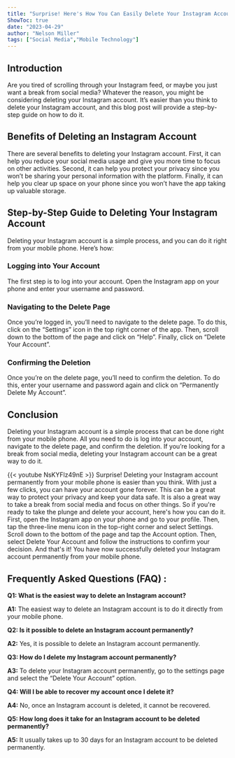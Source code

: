 ```yaml
---
title: "Surprise! Here's How You Can Easily Delete Your Instagram Account Permanently From Your Mobile Phone!"
ShowToc: true 
date: "2023-04-29"
author: "Nelson Miller" 
tags: ["Social Media","Mobile Technology"]
---
```

## Introduction
Are you tired of scrolling through your Instagram feed, or maybe you just want a break from social media? Whatever the reason, you might be considering deleting your Instagram account. It’s easier than you think to delete your Instagram account, and this blog post will provide a step-by-step guide on how to do it. 

## Benefits of Deleting an Instagram Account
There are several benefits to deleting your Instagram account. First, it can help you reduce your social media usage and give you more time to focus on other activities. Second, it can help you protect your privacy since you won’t be sharing your personal information with the platform. Finally, it can help you clear up space on your phone since you won’t have the app taking up valuable storage. 

## Step-by-Step Guide to Deleting Your Instagram Account
Deleting your Instagram account is a simple process, and you can do it right from your mobile phone. Here’s how: 

### Logging into Your Account
The first step is to log into your account. Open the Instagram app on your phone and enter your username and password. 

### Navigating to the Delete Page
Once you’re logged in, you’ll need to navigate to the delete page. To do this, click on the “Settings” icon in the top right corner of the app. Then, scroll down to the bottom of the page and click on “Help”. Finally, click on “Delete Your Account”. 

### Confirming the Deletion
Once you’re on the delete page, you’ll need to confirm the deletion. To do this, enter your username and password again and click on “Permanently Delete My Account”. 

## Conclusion
Deleting your Instagram account is a simple process that can be done right from your mobile phone. All you need to do is log into your account, navigate to the delete page, and confirm the deletion. If you’re looking for a break from social media, deleting your Instagram account can be a great way to do it.

{{< youtube NsKYFlz49nE >}} 
Surprise! Deleting your Instagram account permanently from your mobile phone is easier than you think. With just a few clicks, you can have your account gone forever. This can be a great way to protect your privacy and keep your data safe. It is also a great way to take a break from social media and focus on other things. So if you're ready to take the plunge and delete your account, here's how you can do it. First, open the Instagram app on your phone and go to your profile. Then, tap the three-line menu icon in the top-right corner and select Settings. Scroll down to the bottom of the page and tap the Account option. Then, select Delete Your Account and follow the instructions to confirm your decision. And that's it! You have now successfully deleted your Instagram account permanently from your mobile phone.

## Frequently Asked Questions (FAQ) :
**Q1: What is the easiest way to delete an Instagram account?**

**A1:** The easiest way to delete an Instagram account is to do it directly from your mobile phone.

**Q2: Is it possible to delete an Instagram account permanently?**

**A2:** Yes, it is possible to delete an Instagram account permanently.

**Q3: How do I delete my Instagram account permanently?**

**A3:** To delete your Instagram account permanently, go to the settings page and select the “Delete Your Account” option.

**Q4: Will I be able to recover my account once I delete it?**

**A4:** No, once an Instagram account is deleted, it cannot be recovered.

**Q5: How long does it take for an Instagram account to be deleted permanently?**

**A5:** It usually takes up to 30 days for an Instagram account to be deleted permanently.


